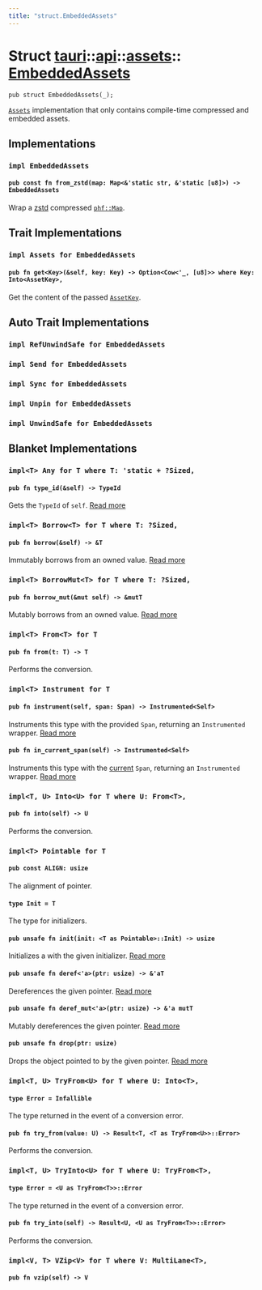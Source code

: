 ```yaml
---
title: "struct.EmbeddedAssets"
---
```


# Struct [tauri](/docs/api/rust/tauri/../../index.html)::​[api](/docs/api/rust/tauri/../index.html)::​[assets](/docs/api/rust/tauri/index.html)::​[EmbeddedAssets](/docs/api/rust/tauri/)

```
pub struct EmbeddedAssets(_);
```

[`Assets`](/docs/api/rust/tauri/../../../tauri/api/assets/trait.Assets.html "Assets") implementation that only contains compile-time compressed and embedded assets.

## Implementations

### `impl EmbeddedAssets`

#### `pub const fn from_zstd(map: Map<&'static str, &'static [u8]>) -> EmbeddedAssets`

Wrap a [zstd](https://facebook.github.io/zstd/) compressed [`phf::Map`](/docs/api/rust/tauri/../../../tauri/api/assets/phf/struct.Map.html "phf::Map").

## Trait Implementations

### `impl Assets for EmbeddedAssets`

#### `pub fn get<Key>(&self, key: Key) -> Option<Cow<'_, [u8]>> where Key: Into<AssetKey>,`

Get the content of the passed [`AssetKey`](/docs/api/rust/tauri/../../../tauri/api/assets/struct.AssetKey.html "AssetKey").

## Auto Trait Implementations

### `impl RefUnwindSafe for EmbeddedAssets`

### `impl Send for EmbeddedAssets`

### `impl Sync for EmbeddedAssets`

### `impl Unpin for EmbeddedAssets`

### `impl UnwindSafe for EmbeddedAssets`

## Blanket Implementations

### `impl<T> Any for T where T: 'static + ?Sized,`

#### `pub fn type_id(&self) -> TypeId`

Gets the `TypeId` of `self`. [Read more](https://doc.rust-lang.org/nightly/core/any/trait.Any.html#tymethod.type_id)

### `impl<T> Borrow<T> for T where T: ?Sized,`

#### `pub fn borrow(&self) -> &T`

Immutably borrows from an owned value. [Read more](https://doc.rust-lang.org/nightly/core/borrow/trait.Borrow.html#tymethod.borrow)

### `impl<T> BorrowMut<T> for T where T: ?Sized,`

#### `pub fn borrow_mut(&mut self) -> &mutT`

Mutably borrows from an owned value. [Read more](https://doc.rust-lang.org/nightly/core/borrow/trait.BorrowMut.html#tymethod.borrow_mut)

### `impl<T> From<T> for T`

#### `pub fn from(t: T) -> T`

Performs the conversion.

### `impl<T> Instrument for T`

#### `pub fn instrument(self, span: Span) -> Instrumented<Self>`

Instruments this type with the provided `Span`, returning an `Instrumented` wrapper. [Read more](https://docs.rs/tracing/0.1.25/tracing/instrument/trait.Instrument.html#method.instrument)

#### `pub fn in_current_span(self) -> Instrumented<Self>`

Instruments this type with the [current](/docs/api/rust/tauri/../struct.Span.html#method.current) `Span`, returning an `Instrumented` wrapper. [Read more](https://docs.rs/tracing/0.1.25/tracing/instrument/trait.Instrument.html#method.in_current_span)

### `impl<T, U> Into<U> for T where U: From<T>,`

#### `pub fn into(self) -> U`

Performs the conversion.

### `impl<T> Pointable for T`

#### `pub const ALIGN: usize`

The alignment of pointer.

#### `type Init = T`

The type for initializers.

#### `pub unsafe fn init(init: <T as Pointable>::Init) -> usize`

Initializes a with the given initializer. [Read more](/docs/api/rust/tauri/about:blank#tymethod.init)

#### `pub unsafe fn deref<'a>(ptr: usize) -> &'aT`

Dereferences the given pointer. [Read more](/docs/api/rust/tauri/about:blank#tymethod.deref)

#### `pub unsafe fn deref_mut<'a>(ptr: usize) -> &'a mutT`

Mutably dereferences the given pointer. [Read more](/docs/api/rust/tauri/about:blank#tymethod.deref_mut)

#### `pub unsafe fn drop(ptr: usize)`

Drops the object pointed to by the given pointer. [Read more](/docs/api/rust/tauri/about:blank#tymethod.drop)

### `impl<T, U> TryFrom<U> for T where U: Into<T>,`

#### `type Error = Infallible`

The type returned in the event of a conversion error.

#### `pub fn try_from(value: U) -> Result<T, <T as TryFrom<U>>::Error>`

Performs the conversion.

### `impl<T, U> TryInto<U> for T where U: TryFrom<T>,`

#### `type Error = <U as TryFrom<T>>::Error`

The type returned in the event of a conversion error.

#### `pub fn try_into(self) -> Result<U, <U as TryFrom<T>>::Error>`

Performs the conversion.

### `impl<V, T> VZip<V> for T where V: MultiLane<T>,`

#### `pub fn vzip(self) -> V`

